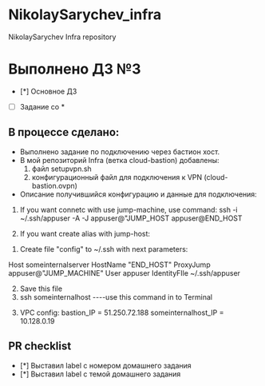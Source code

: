# NikolaySarychev_infra
NikolaySarychev Infra repository

# Выполнено ДЗ №3
 - [*] Основное ДЗ
 - [ ] Задание со *

## В процессе сделано:
 - Выполнено задание по подключению через бастион хост.
 - В мой репозиторий Infra (ветка cloud-bastion) добавлены:
    1. файл setupvpn.sh
    2. конфигурационный файл для подключения к VPN (cloud-bastion.ovpn)
 - Описание получившийся конфигурацию и данные для подключения:

1. If you want connetc with use jump-machine, use command:
ssh -i ~/.ssh/appuser -A -J appuser@"JUMP_HOST appuser@END_HOST

2. If you want create alias with jump-host:

1) Create file "config" to ~/.ssh with next parameters:

Host someinternalserver
    HostName "END_HOST"
    ProxyJump appuser@"JUMP_MACHINE"
    User appuser
    IdentityFIle ~/.ssh/appuser

2) Save this file
3) ssh someinternalhost ----use this command in to Terminal

3. VPC config:
bastion_IP = 51.250.72.188
someinternalhost_IP = 10.128.0.19

## PR checklist
 - [*] Выставил label с номером домашнего задания
 - [*] Выставил label с темой домашнего задания